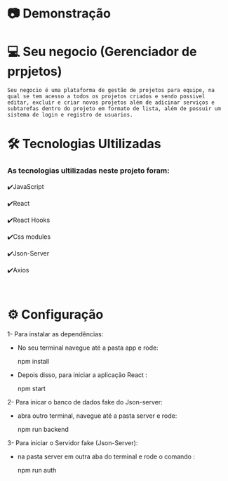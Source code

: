 # 📷 Demonstração


# 💻 Seu negocio (Gerenciador de prpjetos)

    Seu negocio é uma plataforma de gestão de projetos para equipe, na qual se tem acesso a todos os projetos criados e sendo possivel editar, excluir e criar novos projetos além de adicinar serviços e subtarefas dentro do projeto em formato de lista, além de possuir um sistema de login e registro de usuarios. 

# 🛠 Tecnologias Ultilizadas

### As tecnologias ultilizadas neste projeto foram:

✔️JavaScript

✔️React

✔️React Hooks

✔️Css modules

✔️Json-Server

✔️Axios

<br>

# ⚙ Configuração

1- Para instalar as dependências:

- No seu terminal navegue até a pasta app e rode:

    npm install

- Depois disso, para iniciar a aplicação React :

    npm start

2- Para inicar o banco de dados fake do Json-server:

- abra outro terminal, navegue até a pasta server e rode:
    
    npm run backend

3- Para iniciar o Servidor fake (Json-Server):

- na pasta server em outra aba do terminal e rode o comando :

    npm run auth






